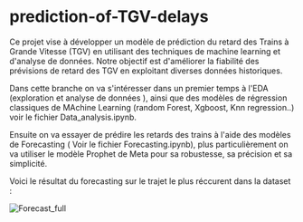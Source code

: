 # prediction-of-TGV-delays
Ce projet vise à développer un modèle de prédiction du retard des Trains à Grande Vitesse (TGV) en utilisant des techniques de machine learning et d'analyse de données. Notre objectif est d'améliorer la fiabilité des prévisions de retard des TGV en exploitant diverses données historiques.

Dans cette branche on va s'intéresser dans un premier temps à l'EDA (exploration et analyse de données ), ainsi que des modèles de régression classiques de MAchine Learning (random Forest, Xgboost, Knn regression..) voir le fichier Data_analysis.ipynb.

Ensuite on va essayer de prédire les retards des trains à l'aide des modèles de Forecasting ( Voir le fichier Forecasting.ipynb), plus particulièrement on va utiliser le modèle Prophet de Meta pour sa robustesse, sa précision et sa simplicité.


Voici le résultat du forecasting sur le trajet le plus réccurent dans la dataset :


![Forecast_full](https://github.com/Enaouram/prediction-of-TGV-delays/assets/124512121/cb9cda62-de82-4ede-8242-0dadcc6f5880)
